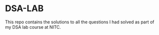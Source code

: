 # DSA-LAB

This repo contains the solutions to all the questions I had solved as part of my DSA lab course at NITC.
